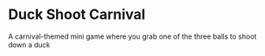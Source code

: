 # Duck Shoot Carnival
 A carnival-themed mini game where you grab one of the three balls to shoot down a duck
